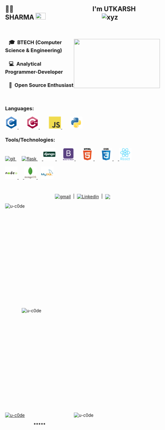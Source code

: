 
<h2 <a align="left">👋🏻 </a> &emsp;&emsp;&emsp;&emsp;&emsp;&emsp;&emsp;&emsp;&emsp;&emsp;&emsp;&emsp;<a align="right">I'm  UTKARSH SHARMA <img src="https://camo.githubusercontent.com/63371d36886ee658f5a97401f393e1ab1684b2fd3de674b8f5efc7d410b2a3d0/68747470733a2f2f6d656469612e67697068792e636f6d2f6d656469612f57556c706c634d704f43456d5447427442572f67697068792e676966" width="33" height="22"</a>&nbsp;&emsp;&emsp;&ensp;&emsp; &ensp;&emsp;&emsp;&emsp;&emsp; <a> <img src="https://komarev.com/ghpvc/?username=xyz&label=Profile%20views&color=0e75b6&style=flat" alt="xyz" /> </a> </h2><br>

<div><img align="right"src="https://previews.123rf.com/images/jossdiim/jossdiim1801/jossdiim180100028/93767092-programming-and-coding-illustration-.jpg" width="280" height="160"/><h3 align="left">&ensp; 🎓&nbsp;	BTECH (Computer Science & Engineering) </h3>
<h3 align="left">&ensp; 💻&nbsp;	Analytical Programmer-Developer</h3>
<h3 align="left">&ensp; 🚀 <a> &nbsp;Open Source Enthusiast </a></h3>
<br>

	

<h3 align="left">Languages:</h3>
<p align="left"> <a href="https://www.cprogramming.com/" target="_blank"> <img src="https://raw.githubusercontent.com/devicons/devicon/master/icons/c/c-original.svg" alt="c" width="40" height="40"/> </a> &ensp;&emsp;  <a href="https://www.w3schools.com/cpp/" target="_blank"> <img src="https://raw.githubusercontent.com/devicons/devicon/master/icons/cplusplus/cplusplus-original.svg" alt="cplusplus" width="40" height="40"/> </a>&ensp; &emsp;  <a href="https://developer.mozilla.org/en-US/docs/Web/JavaScript" target="_blank"> <img src="https://raw.githubusercontent.com/devicons/devicon/master/icons/javascript/javascript-original.svg" alt="javascript" width="40" height="40"/> </a> &ensp;&emsp; <a href="https://www.python.org" target="_blank"> <img src="https://raw.githubusercontent.com/devicons/devicon/master/icons/python/python-original.svg" alt="python" width="40" height="40"/> </a> </p>

<h3 align="left">Tools/Technologies:</h3>
<p align="left"> <a href="https://git-scm.com/" target="_blank"> <img src="https://www.vectorlogo.zone/logos/git-scm/git-scm-icon.svg" alt="git" width="40" height="40"/> </a> &emsp; <a href="https://flask.palletsprojects.com/" target="_blank"> <img src="https://www.vectorlogo.zone/logos/pocoo_flask/pocoo_flask-icon.svg" alt="flask" width="40" height="40"/>  </a> &emsp;<a href="https://www.djangoproject.com/" target="_blank"> <img src="https://raw.githubusercontent.com/devicons/devicon/master/icons/django/django-original.svg" alt="django" width="40" height="40"/> </a> &emsp; <a href="https://getbootstrap.com" target="_blank"> <img src="https://raw.githubusercontent.com/devicons/devicon/master/icons/bootstrap/bootstrap-plain-wordmark.svg" alt="bootstrap" width="40" height="40"/> </a>  &emsp;  <a href="https://www.w3.org/html/" target="_blank"> <img src="https://raw.githubusercontent.com/devicons/devicon/master/icons/html5/html5-original-wordmark.svg" alt="html5" width="40" height="40"/> </a> &emsp; <a href="https://www.w3schools.com/css/" target="_blank"> <img src="https://raw.githubusercontent.com/devicons/devicon/master/icons/css3/css3-original-wordmark.svg" alt="css3" width="40" height="40"/> </a> &emsp;<a href="https://reactjs.org/" target="_blank"> <img src="https://raw.githubusercontent.com/devicons/devicon/master/icons/react/react-original-wordmark.svg" alt="react" width="40" height="40"/> </a> <br><br>
	 <a href="https://nodejs.org" target="_blank"> <img src="https://raw.githubusercontent.com/devicons/devicon/master/icons/nodejs/nodejs-original-wordmark.svg" alt="nodejs" width="40" height="40"/> </a> &emsp;<a href="https://www.mongodb.com/" target="_blank"> <img src="https://raw.githubusercontent.com/devicons/devicon/master/icons/mongodb/mongodb-original-wordmark.svg" alt="mongodb" width="40" height="40"/> </a>  &ensp; <a href="https://www.mysql.com/" target="_blank"> <img src="https://raw.githubusercontent.com/devicons/devicon/master/icons/mysql/mysql-original-wordmark.svg" alt="mysql" width="40" height="40"/> </a></p>
<br>

<div class="footer">
  <p align="center"><a href="mailto: utkarshpluss@gmail.com" target="blank"><img align="center" src="https://camo.githubusercontent.com/10b043934d4987548b1aae88e74fc995b976a39c92e852392167e116b1bb2cef/68747470733a2f2f696d672e736869656c64732e696f2f62616467652f676d61696c2d2532334443343933432e7376673f267374796c653d666f722d7468652d6261646765266c6f676f3d676d61696c266c6f676f436f6c6f723d7768697465" alt="gmail" data-canonical-src="https://img.shields.io/badge/gmail-%23DC493C.svg?&amp;style=for-the-badge&amp;logo=gmail&amp;logoColor=white" style="max-width:100%;"></a> &nbsp;|&nbsp; <a href="https://linkedin.com/in/utkarsharma22" target="blank"><img align="center" src="https://camo.githubusercontent.com/5e3d78e5310a41c0667e07077cf93596229de398b154b83885dc068874ed5365/68747470733a2f2f696d672e736869656c64732e696f2f62616467652f6c696e6b6564696e2d2532333145373742352e7376673f267374796c653d666f722d7468652d6261646765266c6f676f3d6c696e6b6564696e266c6f676f436f6c6f723d7768697465" alt="Linkedin" data-canonical-src="https://img.shields.io/badge/linkedin-%231E77B5.svg?&amp;style=for-the-badge&amp;logo=linkedin&amp;logoColor=white" style="max-width:100%;"></a> &nbsp;|&nbsp; <a href="https://twitter.com/utkarsharma_" target="blank"><img align="center" src="https://camo.githubusercontent.com/e1c2fd3bcd4ed13889ed78d1e814261a7cfbc79ae826198b7813850b15a8d956/68747470733a2f2f696d672e736869656c64732e696f2f62616467652f747769747465722d2532333144413146322e7376673f267374796c653d666f722d7468652d6261646765266c6f676f3d74776974746572266c6f676f436f6c6f723d7768697465" data-canonical-src="https://img.shields.io/badge/twitter-%231DA1F2.svg?&amp;style=for-the-badge&amp;logo=twitter&amp;logoColor=white" style="max-width:100%;"></a>
</div>

<p><img align="left" src="https://github-readme-streak-stats.herokuapp.com/?user=u-c0de&" alt="u-c0de"width="450" height="340" /><img align="right" src="https://github-readme-stats.vercel.app/api?username=u-c0de&show_icons=true&locale=en" alt="u-c0de"width="450" height="340" /></p>
<p align="left"> <a href="https://github.com/ryo-ma/github-profile-trophy"><img src="https://github-profile-trophy.vercel.app/?username=u-c0de" alt="u-c0de"/><img align="right" src="https://github-readme-stats.vercel.app/api/top-langs?username=u-c0de&show_icons=true&locale=en&layout=compact" alt="u-c0de"width="280" height="280" /></a> </p>
<footer>
  <p align="center"><b> ***** </p>
</footer>



